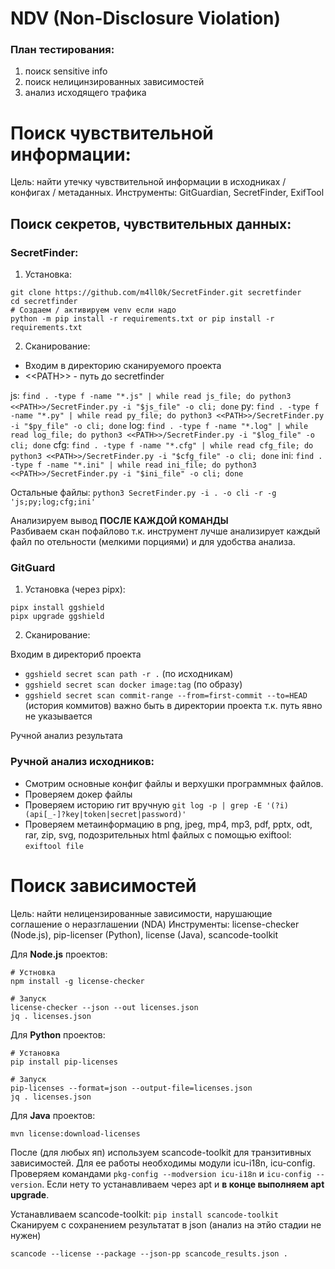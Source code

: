# NDV (Non-Disclosure Violation)

### План тестирования:
1) поиск sensitive info
2) поиск нелицинзированных зависимостей
3) анализ исходящего трафика


# Поиск чувствительной информации:

Цель: найти утечку чувствительной информации в исходниках / конфигах / метаданных.
Инструменты: GitGuardian, SecretFinder, ExifTool

## Поиск секретов, чувствительных данных:

### SecretFinder:
1) Установка:
```
git clone https://github.com/m4ll0k/SecretFinder.git secretfinder
cd secretfinder
# Создаем / активируем venv если надо
python -m pip install -r requirements.txt or pip install -r requirements.txt
```
2) Сканирование:

- Входим в директорию сканируемого проекта
- \<\<PATH\>\> - путь до secretfinder

js: `find . -type f -name "*.js" | while read js_file; do python3 <<PATH>>/SecretFinder.py -i "$js_file" -o cli; done` 
py: `find . -type f -name "*.py" | while read py_file; do python3 <<PATH>>/SecretFinder.py -i "$py_file" -o cli; done` 
log: `find . -type f -name "*.log" | while read log_file; do python3 <<PATH>>/SecretFinder.py -i "$log_file" -o cli; done`
cfg: `find . -type f -name "*.cfg" | while read cfg_file; do python3 <<PATH>>/SecretFinder.py -i "$cfg_file" -o cli; done` 
ini: `find . -type f -name "*.ini" | while read ini_file; do python3 <<PATH>>/SecretFinder.py -i "$ini_file" -o cli; done` 

Остальные файлы: `python3 SecretFinder.py -i . -o cli -r -g 'js;py;log;cfg;ini'`

Анализируем вывод **ПОСЛЕ КАЖДОЙ КОМАНДЫ**<br>
Разбиваем скан пофайлово т.к. инструмент лучше анализирует каждый файл по отельности (мелкими порциями) и для удобства анализа.


### GitGuard
1) Установка (через pipx):
```
pipx install ggshield
pipx upgrade ggshield
```

2) Сканирование:

Входим в директориб проекта
- `ggshield secret scan path -r .` (по исходникам)
- `ggshield secret scan docker image:tag` (по образу)
- `ggshield secret scan commit-range --from=first-commit --to=HEAD` (история коммитов) важно быть в директории проекта т.к. путь явно не указывается

Ручной анализ результата


### Ручной анализ исходников:

- Смотрим основные конфиг файлы и верхушки программных файлов.
- Проверяем докер файлы
- Проверяем историю гит вручную `git log -p | grep -E '(?i)(api[_-]?key|token|secret|password)'`
- Проверяем метаинформацию в png, jpeg, mp4, mp3, pdf, pptx, odt, rar, zip, svg, подозрительных html файлых с помощью exiftool: `exiftool file`


# Поиск зависимостей

Цель: найти нелицензированные зависимости, нарушающие соглашение о неразглашении (NDA)
Инструменты: license-checker (Node.js), pip-licenser (Python), license (Java), scancode-toolkit

Для **Node.js** проектов:
```
# Устновка
npm install -g license-checker

# Запуск
license-checker --json --out licenses.json
jq . licenses.json
```

Для **Python** проектов:
```
# Установка
pip install pip-licenses

# Запуск
pip-licenses --format=json --output-file=licenses.json
jq . licenses.json
```


Для **Java** проектов:
```
mvn license:download-licenses
```


После (для любых яп) используем scancode-toolkit для транзитивных зависимостей.
Для ее работы необходимы модули icu-i18n, icu-config. Проверяем командами `pkg-config --modversion icu-i18n` и `icu-config --version`.
Если нету то устанавливаем через apt и **в конце выполняем apt upgrade**.

Устанавливаем scancode-toolkit: `pip install scancode-toolkit`
Сканируем с сохранением результатат в json (анализ на этйо стадии не нужен)
```
scancode --license --package --json-pp scancode_results.json .
```
